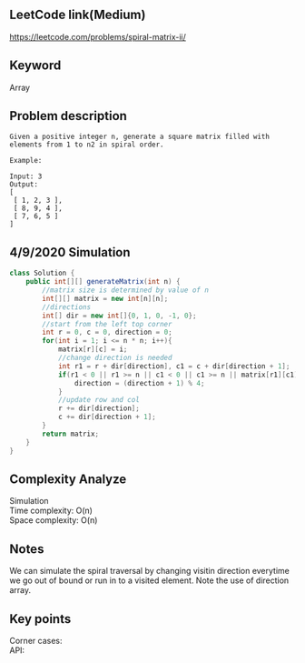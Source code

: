 ## LeetCode link(Medium)
https://leetcode.com/problems/spiral-matrix-ii/

## Keyword
Array

## Problem description
```
Given a positive integer n, generate a square matrix filled with elements from 1 to n2 in spiral order.

Example:

Input: 3
Output:
[
 [ 1, 2, 3 ],
 [ 8, 9, 4 ],
 [ 7, 6, 5 ]
]
```
## 4/9/2020 Simulation

```java
class Solution {
    public int[][] generateMatrix(int n) {
        //matrix size is determined by value of n
        int[][] matrix = new int[n][n];
        //directions
        int[] dir = new int[]{0, 1, 0, -1, 0};
        //start from the left top corner
        int r = 0, c = 0, direction = 0;
        for(int i = 1; i <= n * n; i++){
            matrix[r][c] = i;
            //change direction is needed
            int r1 = r + dir[direction], c1 = c + dir[direction + 1];
            if(r1 < 0 || r1 >= n || c1 < 0 || c1 >= n || matrix[r1][c1] != 0){
                direction = (direction + 1) % 4;
            }
            //update row and col
            r += dir[direction];
            c += dir[direction + 1];
        }
        return matrix;
    }
}
```

## Complexity Analyze
Simulation\
Time complexity: O(n)\
Space complexity: O(n)

## Notes
We can simulate the spiral traversal by changing visitin direction everytime we go out of bound or run in to a visited element. Note the use of direction array.

## Key points
Corner cases: \
API:
